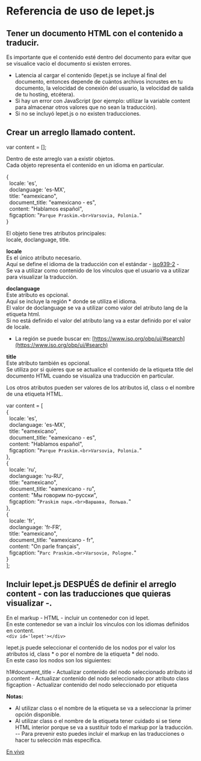 Referencia de uso de lepet.js   
=============================
   
Tener un documento HTML con el contenido a traducir.
----------------------------------------------------   
   
Es importante que el contenido esté dentro del documento para evitar que se visualice vacío el documento si existen errores.   
- Latencia al cargar el contenido (lepet.js se incluye al final del documento, entonces depende de cuántos archivos incrustes en tu documento, la velocidad de conexión del usuario, la velocidad de salida de tu hosting, etcétera).   
- Si hay un error con JavaScript (por ejemplo: utilizar la variable content para almacenar otros valores que no sean la traducción).   
- Si no se incluyó lepet.js o no existen traducciones.   
   
Crear un arreglo llamado content.   
---------------------------------

var content = [];   

Dentro de este arreglo van a existir objetos.    
Cada objeto representa el contenido en un idioma en particular.   

{   
&nbsp;&nbsp;locale: 'es',   
&nbsp;&nbsp;doclanguage: 'es-MX',   
&nbsp;&nbsp;title: "eamexicano",   
&nbsp;&nbsp;document_title: "eamexicano - es",   
&nbsp;&nbsp;content: "Hablamos español",   
&nbsp;&nbsp;figcaption: "`Parque Praskim.<br>Varsovia, Polonia.`"   
}   
   
El objeto tiene tres atributos principales:   
locale, doclanguage, title.   
   
**locale**   
Es el único atributo necesario.   
Aquí se define el idioma de la traducción con el estándar - [iso939-2](http://www.loc.gov/standards/iso639-2/php/code_list.php) -   
Se va a utilizar como contenido de los vínculos que el usuario va a utilizar para visualizar la traducción.   
   
**doclanguage**   
Este atributo es opcional.   
Aquí se incluye la región * donde se utiliza el idioma.   
El valor de doclanguage se va a utilizar como valor del atributo lang de la etiqueta html.   
Si no está definido el valor del atributo lang va a estar definido por el valor de locale.   
* La región se puede buscar en: [https://www.iso.org/obp/ui/#search](https://www.iso.org/obp/ui/#search)   
   
**title**   
Este atributo también es opcional.   
Se utiliza por si quieres que se actualice el contenido de la etiqueta title del documento HTML cuando se visualiza una traducción en particular.   
   
Los otros atributos pueden ser valores de los atributos id, class o el nombre de una etiqueta HTML.   

var content = [   
  {   
&nbsp;&nbsp;locale: 'es',   
&nbsp;&nbsp;doclanguage: 'es-MX',   
&nbsp;&nbsp;title: "eamexicano",   
&nbsp;&nbsp;document_title: "eamexicano - es",   
&nbsp;&nbsp;content: "Hablamos español",   
&nbsp;&nbsp;figcaption: "`Parque Praskim.<br>Varsovia, Polonia.`"   
   },   
  {   
&nbsp;&nbsp;locale: 'ru',   
&nbsp;&nbsp;doclanguage: 'ru-RU',   
&nbsp;&nbsp;title: "eamexicano",   
&nbsp;&nbsp;document_title: "eamexicano - ru",   
&nbsp;&nbsp;content: "Мы говорим по-русски",   
&nbsp;&nbsp;figcaption: "`Praskim парк.<br>Варшава, Польша.`"   
  },   
  {   
&nbsp;&nbsp;locale: 'fr',   
&nbsp;&nbsp;doclanguage: 'fr-FR',   
&nbsp;&nbsp;title: "eamexicano",   
&nbsp;&nbsp;document_title: "eamexicano - fr",   
&nbsp;&nbsp;content: "On parle français",   
&nbsp;&nbsp;figcaption: "`Parc Praskim.<br>Varsovie, Pologne.`"   
  }   
];   

Incluir lepet.js **DESPUÉS** de definir el arreglo content - con las traducciones que quieras visualizar -.   
-------------------------------------------------------------------------------------------------------

En el markup - HTML - incluir un contenedor con id lepet.   
En este contenedor se van a incluir los vínculos con los idiomas definidos en content.   
`<div id='lepet'></div>`   

lepet.js puede seleccionar el contenido de los nodos por el valor los atributos id, class * o por el nombre de la etiqueta * del nodo.   
En este caso los nodos son los siguientes:   

h1#document_title - Actualizar contenido del nodo seleccionado atributo id   
p.content - Actualizar contenido del nodo seleccionado por atributo class   
figcaption - Actualizar contenido del nodo seleccionado por etiqueta   

**Notas:**

- Al utilizar class o el nombre de la etiqueta se va a seleccionar la primer opción disponible.   
- Al utilizar class o el nombre de la etiqueta tener cuidado si se tiene HTML interior porque se va a sustituir todo el markup por la traducción.   
-- Para prevenir esto puedes incluir el markup en las traducciones o hacer tu selección más específica.   

[En vivo](http://www.eamexicano.com/lepet.html)